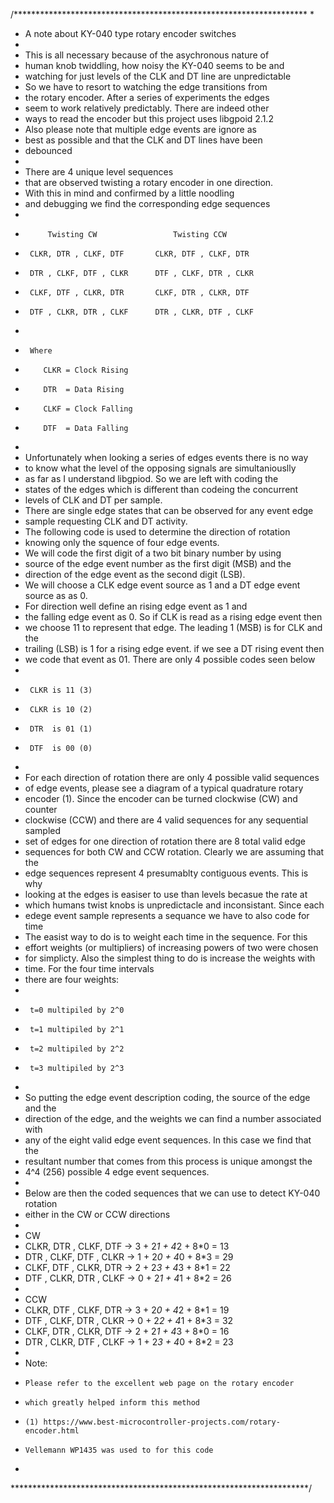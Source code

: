 /*******************************************************************
 * 
 * A note about KY-040 type rotary encoder switches 
 *  
 * This is all necessary because of the asychronous nature of
 * human knob twiddling, how noisy the KY-040 seems to be and 
 * watching for just levels of the CLK and DT line are unpredictable
 * So we have to resort to watching the edge transitions from 
 * the rotary encoder. After a series of experiments the edges 
 * seem to work relatively predictably. There are indeed other 
 * ways to read the encoder but this project uses libgpoid 2.1.2
 * Also please note that multiple edge events are ignore as 
 * best as possible and that the CLK and DT lines have been 
 * debounced
 * 
 * There are 4 unique level sequences 
 * that are observed twisting a rotary encoder in one direction. 
 * With this in mind and confirmed by a little noodling
 * and debugging we find the corresponding edge sequences
 * 
 *          Twisting CW                 Twisting CCW
 *      CLKR, DTR , CLKF, DTF       CLKR, DTF , CLKF, DTR
 *      DTR , CLKF, DTF , CLKR      DTF , CLKF, DTR , CLKR
 *      CLKF, DTF , CLKR, DTR       CLKF, DTR , CLKR, DTF
 *      DTF , CLKR, DTR , CLKF      DTR , CLKR, DTF , CLKF
 * 
 *      Where
 *         CLKR = Clock Rising
 *         DTR  = Data Rising
 *         CLKF = Clock Falling
 *         DTF  = Data Falling
 * 
 *  Unfortunately when looking a series of edges events there is no way 
 *  to know what the level of the opposing signals are simultaniouslly
 *  as far as I understand libgpiod. So we are left with coding the 
 *  states of the edges which is different than codeing the concurrent 
 *  levels of CLK and DT per sample. 
 *  There are single edge states that can be observed for any event edge 
 *  sample requesting CLK and DT activity. 
 *  The following code is used to determine the direction of rotation
 *  knowing only the squence of four edge events.
 *  We will code the first digit of a two bit binary number by using 
 *  source of the edge event number as the first digit (MSB) and the 
 *  direction of the edge event as the second digit (LSB). 
 *  We will choose a CLK edge event source as 1 and a DT edge event source as as 0. 
 *  For direction well define an rising edge event as 1 and 
 *  the falling edge event as 0. So if CLK is read as a rising edge event then 
 *  we choose 11 to represent that edge. The leading 1 (MSB) is for CLK and the 
 *  trailing (LSB) is 1 for a rising edge event. if we see a DT rising event then 
 *  we code that event as 01. There are only 4 possible codes seen below
 * 
 *      CLKR is 11 (3)
 *      CLKR is 10 (2)
 *      DTR  is 01 (1)
 *      DTF  is 00 (0)
 * 
 *  For each direction of rotation there are only 4 possible valid sequences
 *  of edge events, please see a diagram of a typical quadrature rotary 
 *  encoder (1). Since the encoder can be turned clockwise (CW) and counter 
 *  clockwise (CCW) and there are 4 valid sequences for any sequential sampled 
 *  set of edges for one direction of rotation there are 8 total valid edge 
 *  sequences for both CW and CCW rotation. Clearly we are assuming that the 
 *  edge sequences represent 4 presumablty contiguous events. This is why 
 *  looking at the edges is easiser to use than levels becasue the rate at 
 *  which humans twist knobs is unpredictacle and inconsistant. Since each 
 *  edege event sample represents a sequance we have to also code for time
 *  The easist way to do is to weight each time in the sequence. For this 
 *  effort weights (or multipliers) of increasing powers of two were chosen 
 *  for simplicty. Also the simplest thing to do is increase the weights with 
 *  time. For the four time intervals 
 *  there are four weights:
 *   
 *      t=0 multipiled by 2^0 
 *      t=1 multipiled by 2^1
 *      t=2 multipiled by 2^2
 *      t=3 multipiled by 2^3
 * 
 *  So putting the edge event description coding, the source of the edge and the 
 *  direction of the edge, and the weights we can find a number associated with 
 *  any of the eight valid edge event sequences. In this case we find that the 
 *  resultant number that comes from this process is unique amongst the  
 *  4^4 (256) possible 4 edge event sequences. 
 * 
 *  Below are then the coded sequences that we can use to detect KY-040 rotation 
 *  either in the CW or CCW directions 
 * 
 *  CW
 *  CLKR, DTR , CLKF, DTF   -> 3 + 2*1 + 4*2 + 8*0 = 13
 *  DTR , CLKF, DTF , CLKR  -> 1 + 2*0 + 4*0 + 8*3 = 29
 *  CLKF, DTF , CLKR, DTR   -> 2 + 2*3 + 4*3 + 8*1 = 22
 *  DTF , CLKR, DTR , CLKF  -> 0 + 2*1 + 4*1 + 8*2 = 26
 * 
 *  CCW
 *  CLKR, DTF , CLKF, DTR   -> 3 + 2*0 + 4*2 + 8*1 = 19
 *  DTF , CLKF, DTR , CLKR  -> 0 + 2*2 + 4*1 + 8*3 = 32
 *  CLKF, DTR , CLKR, DTF   -> 2 + 2*1 + 4*3 + 8*0 = 16 
 *  DTR , CLKR, DTF , CLKF  -> 1 + 2*3 + 4*0 + 8*2 = 23
 * 
 *  Note:
 *     Please refer to the excellent web page on the rotary encoder
 *     which greatly helped inform this method
 *     (1) https://www.best-microcontroller-projects.com/rotary-encoder.html
 *     Vellemann WP1435 was used to for this code 
 * 
 ********************************************************************/
